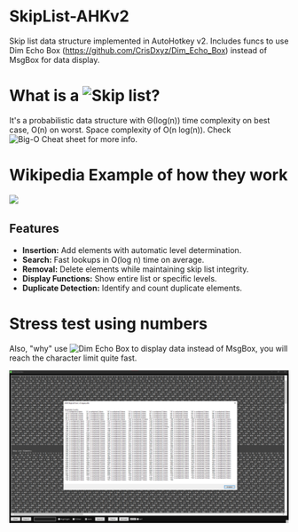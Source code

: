 # SkipList-AHKv2
Skip list data structure implemented in AutoHotkey v2. Includes funcs to use Dim Echo Box (https://github.com/CrisDxyz/Dim_Echo_Box) instead of MsgBox for data display.

# What is a ![Skip list]("https://en.wikipedia.org/wiki/Skip_list")?
It's a probabilistic data structure with Θ(log(n)) time complexity on best case, O(n) on worst. Space complexity of O(n log(n)). Check ![Big-O Cheat sheet]("https://www.bigocheatsheet.com/") for more info.

# Wikipedia Example of how they work

![](https://upload.wikimedia.org/wikipedia/commons/2/2c/Skip_list_add_element-en.gif)

## Features

- **Insertion:** Add elements with automatic level determination.
- **Search:** Fast lookups in O(log n) time on average.
- **Removal:** Delete elements while maintaining skip list integrity.
- **Display Functions:** Show entire list or specific levels.
- **Duplicate Detection:** Identify and count duplicate elements.

# Stress test using numbers
Also, "why" use ![Dim Echo Box]("https://github.com/CrisDxyz/Dim_Echo_Box") to display data instead of MsgBox, you will reach the character limit quite fast.

![](https://github.com/CrisDxyz/SkipList-AHKv2/blob/main/img/AHKv2%20MsgBox%20Character%20limit%20vs%20DEB.png)

